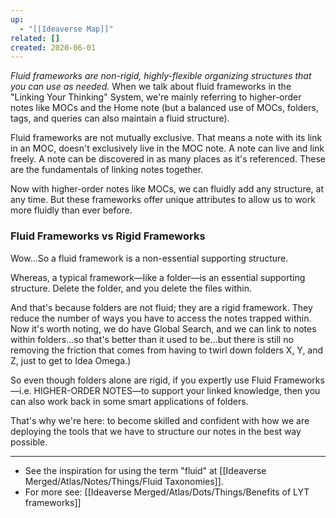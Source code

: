 ```yaml
---
up:
  - "[[Ideaverse Map]]"
related: []
created: 2020-06-01
---
```

 *Fluid frameworks are non-rigid, highly-flexible organizing structures that you can use as needed.* When we talk about fluid frameworks in the "Linking Your Thinking" System, we're mainly referring to higher-order notes like MOCs and the Home note (but a balanced use of MOCs, folders, tags, and queries can also maintain a fluid structure).

Fluid frameworks are not mutually exclusive. That means a note with its link in an MOC, doesn't exclusively live in the MOC note. A note can live and link freely. A note can be discovered in as many places as it's referenced. These are the fundamentals of linking notes together. 

Now with higher-order notes like MOCs, we can fluidly add any structure, at any time. But these frameworks offer unique attributes to allow us to work more fluidly than ever before.

### Fluid Frameworks vs Rigid Frameworks
Wow...So a fluid framework is a non-essential supporting structure. 

Whereas, a typical framework—like a folder—is an essential supporting structure. Delete the folder, and you delete the files within.

And that's because folders are not fluid; they are a rigid framework. They reduce the number of ways you have to access the notes trapped within. Now it's worth noting, we do have Global Search, and we can link to notes within folders...so that's better than it used to be...but there is still no removing the friction that comes from having to twirl down folders X, Y, and Z, just to get to Idea Omega.)

So even though folders alone are rigid, if you expertly use Fluid Frameworks—i.e. HIGHER-ORDER NOTES—to support your linked knowledge, then you can also work back in some smart applications of folders.

That's why we're here: to become skilled and confident with how we are deploying the tools that we have to structure our notes in the best way possible.

---
- See the inspiration for using the term "fluid" at [[Ideaverse Merged/Atlas/Notes/Things/Fluid Taxonomies]].
- For more see: [[Ideaverse Merged/Atlas/Dots/Things/Benefits of LYT frameworks]]